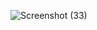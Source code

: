 ![Screenshot (33)](https://github.com/user-attachments/assets/eff0c147-a336-492d-b7d6-9f1d63a08249)
